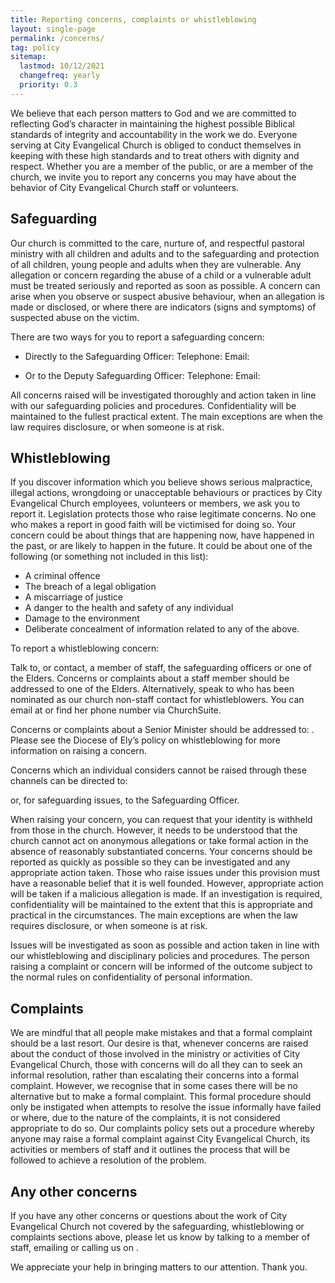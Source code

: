 ```yaml
---
title: Reporting concerns, complaints or whistleblowing
layout: single-page
permalink: /concerns/
tag: policy
sitemap: 
  lastmod: 10/12/2021
  changefreq: yearly
  priority: 0.3
---
```


We believe that each person matters to God and we are committed to reflecting God’s character in maintaining the highest possible Biblical standards of integrity and accountability in the work we do. Everyone serving at City Evangelical Church is obliged to conduct themselves in keeping with these high standards and to treat others with dignity and respect. Whether you are a member of the public, or are a member of the church, we invite you to report any concerns you may have about the behavior of City Evangelical Church staff or volunteers.

## Safeguarding

Our church is committed to the care, nurture of, and respectful pastoral ministry with all children and adults and to the safeguarding and protection of all children, young people and adults when they are vulnerable. Any allegation or concern regarding the abuse of a child or a vulnerable adult must be treated seriously and reported as soon as possible. A concern can arise when you observe or suspect abusive behaviour, when an allegation is made or disclosed, or where there are indicators (signs and symptoms) of suspected abuse on the victim.

There are two ways for you to report a safeguarding concern:

- Directly to the Safeguarding Officer: 
  Telephone: 
  Email:

- Or to the Deputy Safeguarding Officer:
  Telephone:
  Email:

All concerns raised will be investigated thoroughly and action taken in line with our safeguarding policies and procedures. Confidentiality will be maintained to the fullest practical extent. The main exceptions are when the law requires disclosure, or when someone is at risk.

## Whistleblowing

If you discover information which you believe shows serious malpractice, illegal actions, wrongdoing or unacceptable behaviours or practices by City Evangelical Church employees, volunteers or members, we ask you to report it. Legislation protects those who raise legitimate concerns. No one who makes a report in good faith will be victimised for doing so. Your concern could be about things that are happening now, have happened in the past, or are likely to happen in the future. It could be about one of the following (or something not included in this list): 

- A criminal offence
- The breach of a legal obligation
- A miscarriage of justice
- A danger to the health and safety of any individual
- Damage to the environment
- Deliberate concealment of information related to any of the above.

To report a whistleblowing concern:

Talk to, or contact, a member of staff, the safeguarding officers or one of the Elders. Concerns or complaints about a staff member should be addressed to one of the Elders. Alternatively, speak to         who has been nominated as our church non-staff contact for whistleblowers. You can email     at        or find her phone number via ChurchSuite.

Concerns or complaints about a Senior Minister should be addressed to:    . Please see the Diocese of Ely’s policy on whistleblowing for more information on raising a concern.

Concerns which an individual considers cannot be raised through these channels can be directed to:

 or, for safeguarding issues, to the Safeguarding Officer.

When raising your concern, you can request that your identity is withheld from those in the church. However, it needs to be understood that the church cannot act on anonymous allegations or take formal action in the absence of reasonably substantiated concerns. Your concerns should be reported as quickly as possible so they can be investigated and any appropriate action taken. 
Those who raise issues under this provision must have a reasonable belief that it is well founded. However, appropriate action will be taken if a malicious allegation is made. If an investigation is required, confidentiality will be maintained to the extent that this is appropriate and practical in the circumstances. The main exceptions are when the law requires disclosure, or when someone is at risk.

Issues will be investigated as soon as possible and action taken in line with our whistleblowing and disciplinary policies and procedures. The person raising a complaint or concern will be informed of the outcome subject to the normal rules on confidentiality of personal information.

## Complaints 
We are mindful that all people make mistakes and that a formal complaint should be a last resort. Our desire is that, whenever concerns are raised about the conduct of those involved in the ministry or activities of City Evangelical Church, those with concerns will do all they can to seek an informal resolution, rather than escalating their concerns into a formal complaint. However, we recognise that in some cases there will be no alternative but to make a formal complaint. This formal procedure should only be instigated when attempts to resolve the issue informally have failed or where, due to the nature of the complaints, it is not considered appropriate to do so. Our complaints policy sets out a procedure whereby anyone may raise a formal complaint against City Evangelical Church, its activities or members of staff and it outlines the process that will be followed to achieve a resolution of the problem. 

## Any other concerns
If you have any other concerns or questions about the work of City Evangelical Church not covered by the safeguarding, whistleblowing or complaints sections above, please let us know by talking to a member of staff, emailing      or calling us on        .

We appreciate your help in bringing matters to our attention. Thank you.
